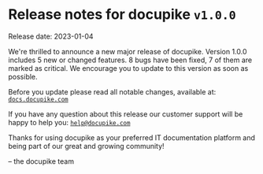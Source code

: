 # Release notes for docupike `v1.0.0`

Release date: 2023-01-04

We're thrilled to announce a new major release of docupike. Version 1.0.0 includes 5 new or changed features. 8 bugs have been fixed, 7 of them are marked as critical. We encourage you to update to this version as soon as possible.

Before you update please read all notable changes, available at: [`docs.docupike.com`](https://docs.docupike.com/en/ref/changelog.html)

If you have any question about this release our customer support will be happy to help you: [`help@docupike.com`](mailto:help@docupike.com)

Thanks for using docupike as your preferred IT documentation platform and being part of our great and growing community!

– the docupike team
